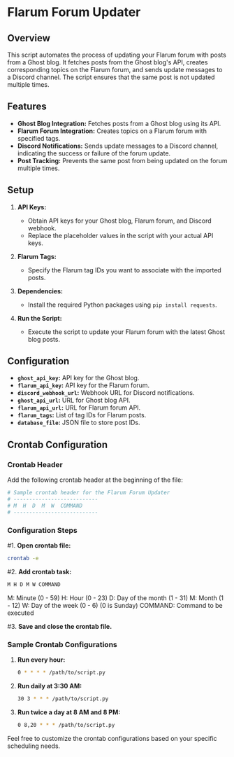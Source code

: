 # **Flarum Forum Updater**

## **Overview**

This script automates the process of updating your Flarum forum with posts from a Ghost blog. It fetches posts from the Ghost blog's API, creates corresponding topics on the Flarum forum, and sends update messages to a Discord channel. The script ensures that the same post is not updated multiple times.

## **Features**

- **Ghost Blog Integration:** Fetches posts from a Ghost blog using its API.
- **Flarum Forum Integration:** Creates topics on a Flarum forum with specified tags.
- **Discord Notifications:** Sends update messages to a Discord channel, indicating the success or failure of the forum update.
- **Post Tracking:** Prevents the same post from being updated on the forum multiple times.

## **Setup**

1. **API Keys:**
   - Obtain API keys for your Ghost blog, Flarum forum, and Discord webhook.
   - Replace the placeholder values in the script with your actual API keys.

2. **Flarum Tags:**
   - Specify the Flarum tag IDs you want to associate with the imported posts.

3. **Dependencies:**
   - Install the required Python packages using `pip install requests`.

4. **Run the Script:**
   - Execute the script to update your Flarum forum with the latest Ghost blog posts.

## **Configuration**

- **`ghost_api_key`:** API key for the Ghost blog.
- **`flarum_api_key`:** API key for the Flarum forum.
- **`discord_webhook_url`:** Webhook URL for Discord notifications.
- **`ghost_api_url`:** URL for Ghost blog API.
- **`flarum_api_url`:** URL for Flarum forum API.
- **`flarum_tags`:** List of tag IDs for Flarum posts.
- **`database_file`:** JSON file to store post IDs.

## **Crontab Configuration**

### Crontab Header

Add the following crontab header at the beginning of the file:

```bash
# Sample crontab header for the Flarum Forum Updater
# ---------------------------
# M  H  D  M  W  COMMAND
# ---------------------------
```

### Configuration Steps
#1. **Open crontab file:**

```bash
crontab -e
```

#2. **Add crontab task:**
```bash
M H D M W COMMAND
```
M: Minute (0 - 59)
H: Hour (0 - 23)
D: Day of the month (1 - 31)
M: Month (1 - 12)
W: Day of the week (0 - 6) (0 is Sunday)
COMMAND: Command to be executed

#3. **Save and close the crontab file.**

### Sample Crontab Configurations

1. **Run every hour:**
   ```bash
   0 * * * * /path/to/script.py
   ```
2. **Run daily at 3:30 AM:**
   ```bash
   30 3 * * * /path/to/script.py
   ```
3. **Run twice a day at 8 AM and 8 PM:**
   ```bash
   0 8,20 * * * /path/to/script.py
   ```

Feel free to customize the crontab configurations based on your specific scheduling needs.
